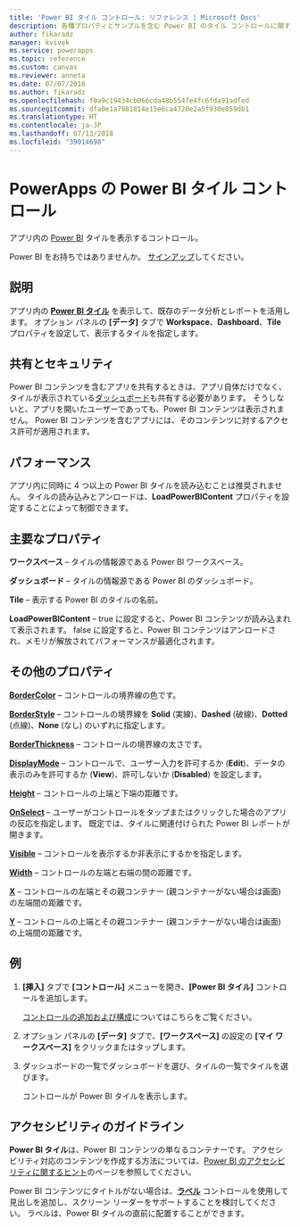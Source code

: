 ```yaml
---
title: 'Power BI タイル コントロール: リファレンス | Microsoft Docs'
description: 各種プロパティとサンプルを含む Power BI のタイル コントロールに関する情報です
author: fikaradz
manager: kvivek
ms.service: powerapps
ms.topic: reference
ms.custom: canvas
ms.reviewer: anneta
ms.date: 07/07/2016
ms.author: fikaradz
ms.openlocfilehash: f0a9c19434cb066cda48b5547e4fc6fda91adfed
ms.sourcegitcommit: dfa0e1a7981814e15e6ca4720e2a5f930e859db1
ms.translationtype: HT
ms.contentlocale: ja-JP
ms.lasthandoff: 07/13/2018
ms.locfileid: "39014698"
---
```

# <a name="power-bi-tile-control-in-powerapps"></a>PowerApps の Power BI タイル コントロール

アプリ内の [Power BI](https://powerbi.microsoft.com) タイルを表示するコントロール。

Power BI をお持ちではありませんか。 [サインアップ](https://docs.microsoft.com/power-bi/service-self-service-signup-for-power-bi)してください。

## <a name="description"></a>説明

アプリ内の **[Power BI タイル](https://docs.microsoft.com/power-bi/service-dashboard-tiles)** を表示して、既存のデータ分析とレポートを活用します。 オプション パネルの **[データ]** タブで **Workspace**、**Dashboard**、**Tile** プロパティを設定して、表示するタイルを指定します。

## <a name="sharing-and-security"></a>共有とセキュリティ

Power BI コンテンツを含むアプリを共有するときは、アプリ自体だけでなく、タイルが表示されている[ダッシュボード](https://docs.microsoft.com/power-bi/service-how-to-collaborate-distribute-dashboards-reports)も共有する必要があります。 そうしないと、アプリを開いたユーザーであっても、Power BI コンテンツは表示されません。 Power BI コンテンツを含むアプリには、そのコンテンツに対するアクセス許可が適用されます。

## <a name="performance"></a>パフォーマンス

アプリ内に同時に 4 つ以上の Power BI タイルを読み込むことは推奨されません。 タイルの読み込みとアンロードは、**LoadPowerBIContent** プロパティを設定することによって制御できます。

## <a name="key-properties"></a>主要なプロパティ

**ワークスペース** – タイルの情報源である Power BI ワークスペース。

**ダッシュボード** – タイルの情報源である Power BI のダッシュボード。

**Tile** – 表示する Power BI のタイルの名前。

**LoadPowerBIContent** – true に設定すると、Power BI コンテンツが読み込まれて表示されます。 false に設定すると、Power BI コンテンツはアンロードされ、メモリが解放されてパフォーマンスが最適化されます。

## <a name="additional-properties"></a>その他のプロパティ

**[BorderColor](properties-color-border.md)** – コントロールの境界線の色です。

**[BorderStyle](properties-color-border.md)** – コントロールの境界線を **Solid** (実線)、**Dashed** (破線)、**Dotted** (点線)、**None** (なし) のいずれに指定します。

**[BorderThickness](properties-color-border.md)** – コントロールの境界線の太さです。

**[DisplayMode](properties-core.md)** – コントロールで、ユーザー入力を許可するか (**Edit**)、データの表示のみを許可するか (**View**)、許可しないか (**Disabled**) を設定します。

**[Height](properties-size-location.md)** – コントロールの上端と下端の距離です。

**[OnSelect](properties-core.md)** – ユーザーがコントロールをタップまたはクリックした場合のアプリの反応を指定します。 既定では、タイルに関連付けられた Power BI レポートが開きます。

**[Visible](properties-core.md)** – コントロールを表示するか非表示にするかを指定します。

**[Width](properties-size-location.md)** – コントロールの左端と右端の間の距離です。

**[X](properties-size-location.md)** – コントロールの左端とその親コンテナー (親コンテナーがない場合は画面) の左端間の距離です。

**[Y](properties-size-location.md)** – コントロールの上端とその親コンテナー (親コンテナーがない場合は画面) の上端間の距離です。

## <a name="example"></a>例

1. **[挿入]** タブで **[コントロール]** メニューを開き、**[Power BI タイル]** コントロールを追加します。

    [コントロールの追加および構成](../add-configure-controls.md)についてはこちらをご覧ください。

2. オプション パネルの **[データ]** タブで、**[ワークスペース]** の設定の **[マイ ワークスペース]** をクリックまたはタップします。

3. ダッシュボードの一覧でダッシュボードを選び、タイルの一覧でタイルを選びます。

    コントロールが Power BI タイルを表示します。

## <a name="accessibility-guidelines"></a>アクセシビリティのガイドライン

**Power BI タイル**は、Power BI コンテンツの単なるコンテナーです。 アクセシビリティ対応のコンテンツを作成する方法については、[Power BI のアクセシビリティに関するヒント](https://docs.microsoft.com/power-bi/desktop-accessibility)のページを参照してください。

Power BI コンテンツにタイトルがない場合は、**[ラベル](control-text-box.md)** コントロールを使用して見出しを追加し、スクリーン リーダーをサポートすることを検討してください。 ラベルは、Power BI タイルの直前に配置することができます。
